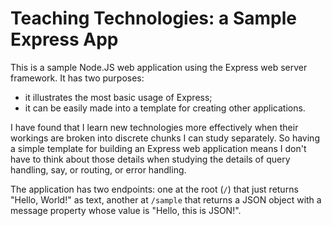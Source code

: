 # Teaching Technologies: a Sample Express App

This is a sample Node.JS web application using the Express web server framework.
It has two purposes:

- it illustrates the most basic usage of Express;
- it can be easily made into a template for creating other applications.

I have found that I learn new technologies more effectively when their workings
are broken into discrete chunks I can study separately. So having a simple
template for building an Express web application means I don't have to think
about those details when studying the details of query handling, say, or
routing, or error handling.

The application has two endpoints: one at the root (`/`) that just returns "Hello,
World!" as text, another at `/sample` that returns a JSON object with a message
property whose value is "Hello, this is JSON!".
